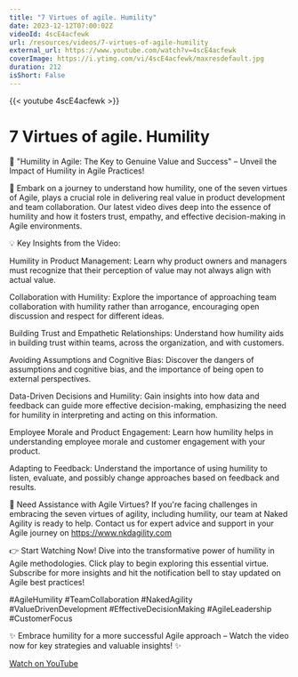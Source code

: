 ```yaml
---
title: "7 Virtues of agile. Humility"
date: 2023-12-12T07:00:02Z
videoId: 4scE4acfewk
url: /resources/videos/7-virtues-of-agile-humility
external_url: https://www.youtube.com/watch?v=4scE4acfewk
coverImage: https://i.ytimg.com/vi/4scE4acfewk/maxresdefault.jpg
duration: 212
isShort: False
---
```


{{< youtube 4scE4acfewk >}}

# 7 Virtues of agile. Humility

🌟 "Humility in Agile: The Key to Genuine Value and Success" – Unveil the Impact of Humility in Agile Practices!

🚀 Embark on a journey to understand how humility, one of the seven virtues of Agile, plays a crucial role in delivering real value in product development and team collaboration. Our latest video dives deep into the essence of humility and how it fosters trust, empathy, and effective decision-making in Agile environments.

💡 Key Insights from the Video:

Humility in Product Management: Learn why product owners and managers must recognize that their perception of value may not always align with actual value.

Collaboration with Humility: Explore the importance of approaching team collaboration with humility rather than arrogance, encouraging open discussion and respect for different ideas.

Building Trust and Empathetic Relationships: Understand how humility aids in building trust within teams, across the organization, and with customers.

Avoiding Assumptions and Cognitive Bias: Discover the dangers of assumptions and cognitive bias, and the importance of being open to external perspectives.

Data-Driven Decisions and Humility: Gain insights into how data and feedback can guide more effective decision-making, emphasizing the need for humility in interpreting and acting on this information.

Employee Morale and Product Engagement: Learn how humility helps in understanding employee morale and customer engagement with your product.

Adapting to Feedback: Understand the importance of using humility to listen, evaluate, and possibly change approaches based on feedback and results.

🔗 Need Assistance with Agile Virtues? If you're facing challenges in embracing the seven virtues of agility, including humility, our team at Naked Agility is ready to help. Contact us for expert advice and support in your Agile journey on https://www.nkdagility.com

👉 Start Watching Now! Dive into the transformative power of humility in Agile methodologies. Click play to begin exploring this essential virtue. Subscribe for more insights and hit the notification bell to stay updated on Agile best practices!

#AgileHumility #TeamCollaboration #NakedAgility #ValueDrivenDevelopment #EffectiveDecisionMaking #AgileLeadership #CustomerFocus

✨ Embrace humility for a more successful Agile approach – Watch the video now for key strategies and valuable insights! ✨

[Watch on YouTube](https://www.youtube.com/watch?v=4scE4acfewk)
